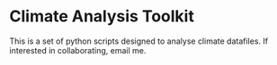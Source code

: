 # Climate Analysis Toolkit



This is a set of python scripts designed to analyse climate datafiles.
If interested in collaborating, email me. 
